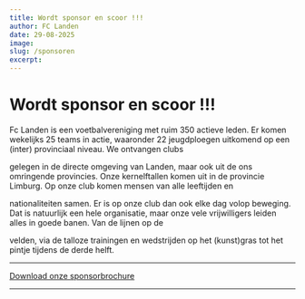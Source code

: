 ```yaml
---
title: Wordt sponsor en scoor !!!
author: FC Landen
date: 29-08-2025
image: 
slug: /sponsoren
excerpt: 
---
```


# Wordt sponsor en scoor !!!

Fc Landen is een voetbalvereniging met ruim 350 actieve leden. Er komen wekelijks 25 teams in actie, waaronder 22 jeugdploegen uitkomend op een (inter) provinciaal niveau. We ontvangen clubs

gelegen in de directe omgeving van Landen, maar ook uit de ons omringende provincies. Onze kernelftallen komen uit in de provincie Limburg. Op onze club komen mensen van alle leeftijden en

nationaliteiten samen. Er is op onze club dan ook elke dag volop beweging. Dat is natuurlijk een hele organisatie, maar onze vele vrijwilligers leiden alles in goede banen. Van de lijnen op de

velden, via de talloze trainingen en wedstrijden op het (kunst)gras tot het pintje tijdens de derde helft.

---

[Download onze sponsorbrochure](assets/documents/Sponsorbrochure_Fc_Landen_V2.pdf)

---